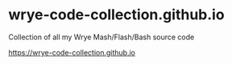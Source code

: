wrye-code-collection.github.io
======================

Collection of all my Wrye Mash/Flash/Bash source code

https://wrye-code-collection.github.io
